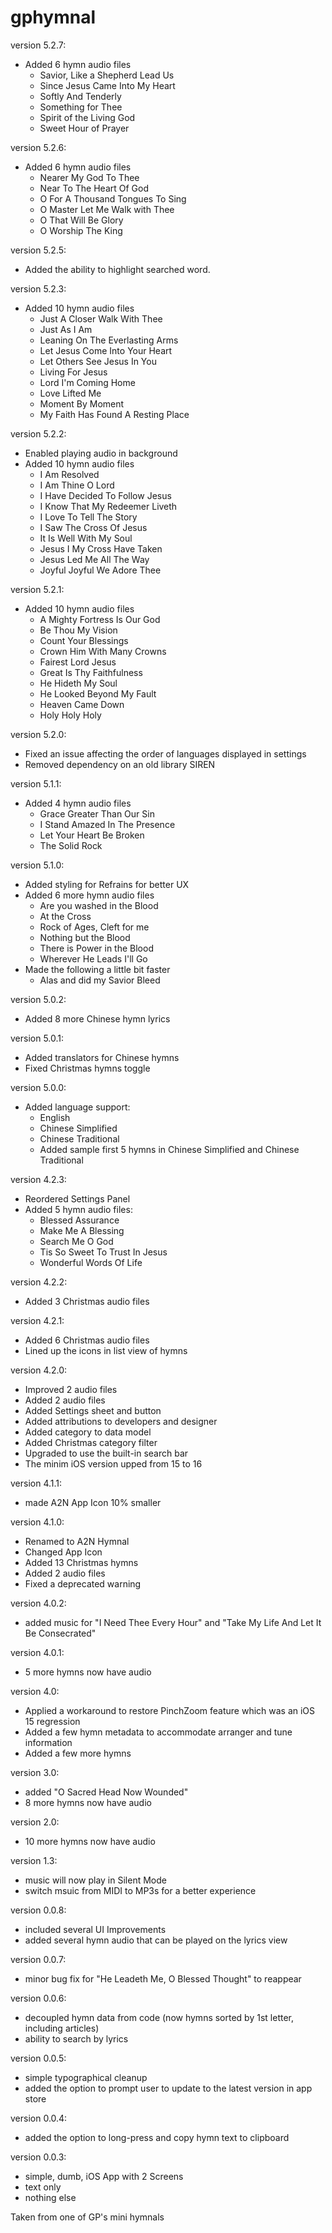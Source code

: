 # gphymnal
version 5.2.7:
- Added 6 hymn audio files
  - Savior, Like a Shepherd Lead Us
  - Since Jesus Came Into My Heart
  - Softly And Tenderly
  - Something for Thee
  - Spirit of the Living God
  - Sweet Hour of Prayer

version 5.2.6:
- Added 6 hymn audio files
  - Nearer My God To Thee
  - Near To The Heart Of God
  - O For A Thousand Tongues To Sing
  - O Master Let Me Walk with Thee
  - O That Will Be Glory
  - O Worship The King

version 5.2.5:
- Added the ability to highlight searched word.

version 5.2.3:
- Added 10 hymn audio files
  - Just A Closer Walk With Thee
  - Just As I Am
  - Leaning On The Everlasting Arms
  - Let Jesus Come Into Your Heart
  - Let Others See Jesus In You
  - Living For Jesus
  - Lord I'm Coming Home
  - Love Lifted Me
  - Moment By Moment
  - My Faith Has Found A Resting Place

version 5.2.2:
- Enabled playing audio in background
- Added 10 hymn audio files
  - I Am Resolved
  - I Am Thine O Lord
  - I Have Decided To Follow Jesus
  - I Know That My Redeemer Liveth
  - I Love To Tell The Story
  - I Saw The Cross Of Jesus
  - It Is Well With My Soul
  - Jesus I My Cross Have Taken
  - Jesus Led Me All The Way
  - Joyful Joyful We Adore Thee

version 5.2.1:
- Added 10 hymn audio files
  - A Mighty Fortress Is Our God
  - Be Thou My Vision
  - Count Your Blessings
  - Crown Him With Many Crowns
  - Fairest Lord Jesus
  - Great Is Thy Faithfulness
  - He Hideth My Soul
  - He Looked Beyond My Fault
  - Heaven Came Down
  - Holy Holy Holy

version 5.2.0:
- Fixed an issue affecting the order of languages displayed in settings
- Removed dependency on an old library SIREN

version 5.1.1:
- Added 4 hymn audio files
  - Grace Greater Than Our Sin
  - I Stand Amazed In The Presence
  - Let Your Heart Be Broken
  - The Solid Rock

version 5.1.0:
- Added styling for Refrains for better UX
- Added 6 more hymn audio files
  - Are you washed in the Blood
  - At the Cross
  - Rock of Ages, Cleft for me
  - Nothing but the Blood
  - There is Power in the Blood
  - Wherever He Leads I'll Go
- Made the following a little bit faster
  - Alas and did my Savior Bleed

version 5.0.2:
- Added 8 more Chinese hymn lyrics

version 5.0.1:
- Added translators for Chinese hymns
- Fixed Christmas hymns toggle

version 5.0.0:
- Added language support:
  - English
  - Chinese Simplified
  - Chinese Traditional
  - Added sample first 5 hymns in Chinese Simplified and Chinese Traditional

version 4.2.3:
- Reordered Settings Panel
- Added 5 hymn audio files:
  - Blessed Assurance
  - Make Me A Blessing
  - Search Me O God
  - Tis So Sweet To Trust In Jesus
  - Wonderful Words Of Life
  
version 4.2.2:
- Added 3 Christmas audio files

version 4.2.1:
- Added 6 Christmas audio files
- Lined up the icons in list view of hymns

version 4.2.0:
- Improved 2 audio files
- Added 2 audio files
- Added Settings sheet and button
- Added attributions to developers and designer
- Added category to data model
- Added Christmas category filter
- Upgraded to use the built-in search bar
- The minim iOS version upped from 15 to 16

version 4.1.1:
- made A2N App Icon 10% smaller

version 4.1.0:
- Renamed to A2N Hymnal
- Changed App Icon
- Added 13 Christmas hymns
- Added 2 audio files
- Fixed a deprecated warning

version 4.0.2:
- added music for "I Need Thee Every Hour" and "Take My Life And Let It Be Consecrated"

version 4.0.1:
- 5 more hymns now have audio

version 4.0:
- Applied a workaround to restore PinchZoom feature which was an iOS 15 regression
- Added a few hymn metadata to accommodate arranger and tune information
- Added a few more hymns

version 3.0:
- added "O Sacred Head Now Wounded"
- 8 more hymns now have audio

version 2.0:
- 10 more hymns now have audio

version 1.3:
- music will now play in Silent Mode
- switch msuic from MIDI to MP3s for a better experience

version 0.0.8:
- included several UI Improvements
- added several hymn audio that can be played on the lyrics view

version 0.0.7:
- minor bug fix for "He Leadeth Me, O Blessed Thought" to reappear

version 0.0.6:
- decoupled hymn data from code (now hymns sorted by 1st letter, including articles)
- ability to search by lyrics

version 0.0.5:
- simple typographical cleanup
- added the option to prompt user to update to the latest version in app store

version 0.0.4:
- added the option to long-press and copy hymn text to clipboard

version 0.0.3:
- simple, dumb, iOS App with 2 Screens
- text only
- nothing else

Taken from one of GP's mini hymnals

